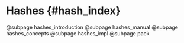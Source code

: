 # Hashes {#hash_index}
@subpage hashes_introduction
@subpage hashes_manual
@subpage hashes_concepts
@subpage hashes_impl
@subpage pack